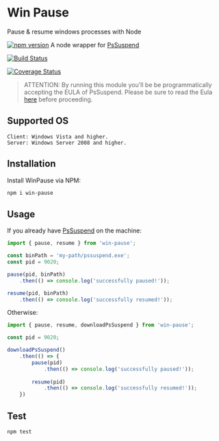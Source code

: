 # Win Pause
Pause & resume windows processes with Node

[![npm version](https://badge.fury.io/js/win-pause.svg)](https://badge.fury.io/js/win-pause)
A node wrapper for [PsSuspend](https://docs.microsoft.com/en-us/sysinternals/downloads/pssuspend)

[![Build Status](https://dev.azure.com/shlomorosow/win-pause/_apis/build/status/win-pause.default?branchName=master)](https://dev.azure.com/shlomorosow/win-pause/_build/latest?definitionId=3&branchName=master)

[![Coverage Status](https://coveralls.io/repos/github/salmoro/win-pause/badge.svg?branch=master)](https://coveralls.io/github/salmoro/win-pause?branch=master)

> ATTENTION: By running this module you'll be be programmatically
> accepting the EULA of PsSuspend.
> Please be sure to read the Eula [here](https://docs.microsoft.com/en-us/sysinternals/license-terms) before proceeding.


## Supported OS

    Client: Windows Vista and higher.
    Server: Windows Server 2008 and higher.


## Installation

Install WinPause via NPM:
```sh
npm i win-pause
```
## Usage
If you already have [PsSuspend](https://live.sysinternals.com/files/pssuspend.zip) on the machine:
```ts
import { pause, resume } from 'win-pause';

const binPath = 'my-path/pssuspend.exe';
const pid = 9020;

pause(pid, binPath)
    .then(() => console.log('successfully paused!'));

resume(pid, binPath)
    .then(() => console.log('successfully resumed!'));
```

Otherwise: 

```ts
import { pause, resume, downloadPsSuspend } from 'win-pause';

const pid = 9020;

downloadPsSuspend()
    .then(() => {
        pause(pid)
            .then(() => console.log('successfully paused!'));
        
        resume(pid)
            .then(() => console.log('successfully resumed!'));
    })

```

## Test
```sh
npm test
```